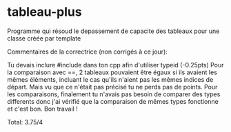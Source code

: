 # tableau-plus
Programme qui résoud le depassement de capacite des tableaux pour une classe créée par template

Commentaires de la correctrice (non corrigés à ce jour):

Tu devais inclure #include dans ton cpp afin d'utiliser typeid (-0.25pts)
Pour la comparaison avec ==, 2 tableaux pouvaient être égaux si ils avaient les mêmes éléments, incluant le cas qu'ils n'aient pas les mêmes indices de départ. Mais vu que ce n'était pas précisé tu ne perds pas de points.
Pour les comparaisons, finalement tu n'avais pas besoin de comparer des types differents donc j'ai vérifié que la comparaison de mêmes types fonctionne et c'est bon.
Bon travail !

Total: 3.75/4
